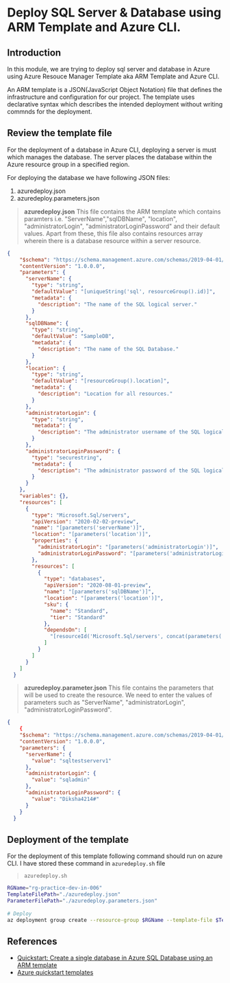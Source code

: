 # Deploy SQL Server & Database using ARM Template and Azure CLI.

## Introduction
In this module, we are trying to deploy sql server and database in Azure using Azure Resouce Manager Template aka ARM Template and Azure CLI. 

An ARM template is a JSON(JavaScript Object Notation) file that defines the infrastructure and configuration for our project. The template uses declarative syntax which describes the intended deployment without writing commnds for the deployment.
 

## Review the template file
For the deployment of a database in Azure CLI, deploying a server is must which manages the database. The server places the database within the Azure resource group in a specified region.

For deploying the database we have following JSON files:
1. azuredeploy.json
2. azuredeploy.parameters.json



> **azuredeploy.json** 
This file contains the ARM template which contains paramters i.e. "ServerName","sqlDBName", "location", "administratorLogin", "administratorLoginPassword" and their default values. Apart from these, this file also contains resources array wherein there is a database resource within a server resource.   
```json
{
    "$schema": "https://schema.management.azure.com/schemas/2019-04-01/deploymentTemplate.json#",
    "contentVersion": "1.0.0.0",
    "parameters": {
      "serverName": {
        "type": "string",
        "defaultValue": "[uniqueString('sql', resourceGroup().id)]",
        "metadata": {
          "description": "The name of the SQL logical server."
        }
      },
      "sqlDBName": {
        "type": "string",
        "defaultValue": "SampleDB",
        "metadata": {
          "description": "The name of the SQL Database."
        }
      },
      "location": {
        "type": "string",
        "defaultValue": "[resourceGroup().location]",
        "metadata": {
          "description": "Location for all resources."
        }
      },
      "administratorLogin": {
        "type": "string",
        "metadata": {
          "description": "The administrator username of the SQL logical server."
        }
      },
      "administratorLoginPassword": {
        "type": "securestring",
        "metadata": {
          "description": "The administrator password of the SQL logical server."
        }
      }
    },
    "variables": {},
    "resources": [
      {
        "type": "Microsoft.Sql/servers",
        "apiVersion": "2020-02-02-preview",
        "name": "[parameters('serverName')]",
        "location": "[parameters('location')]",
        "properties": {
          "administratorLogin": "[parameters('administratorLogin')]",
          "administratorLoginPassword": "[parameters('administratorLoginPassword')]"
        },
        "resources": [
          {
            "type": "databases",
            "apiVersion": "2020-08-01-preview",
            "name": "[parameters('sqlDBName')]",
            "location": "[parameters('location')]",
            "sku": {
              "name": "Standard",
              "tier": "Standard"
            },
            "dependsOn": [
              "[resourceId('Microsoft.Sql/servers', concat(parameters('serverName')))]"
            ]
          }
        ]
      }
    ]
  }
```



> **azuredeploy.parameter.json** 
This file contains the parameters that will be used to create the resource. We need to enter the values of parameters such as "ServerName", "administratorLogin", "administratorLoginPassword". 

```json
{
    {
    "$schema": "https://schema.management.azure.com/schemas/2019-04-01/deploymentParameters.json#",
    "contentVersion": "1.0.0.0",
    "parameters": {
      "serverName": {
        "value": "sqltestserverv1"
      },
      "administratorLogin": {
        "value": "sqladmin"
      },
      "administratorLoginPassword": {
        "value": "Diksha4214#"
      }
    }
  }
```


## Deployment of the template
For the deployment of this template following command should run on azure CLI. I have stored these command in ` azuredeploy.sh ` file

> `azuredeploy.sh`
```Bash
RGName="rg-practice-dev-in-006"
TemplateFilePath="./azuredeploy.json"
ParameterFilePath="./azuredeploy.parameters.json"
 
# Deploy
az deployment group create --resource-group $RGName --template-file $TemplateFilePath --parameters $ParameterFilePath
```

## References
 - [Quickstart: Create a single database in Azure SQL Database using an ARM template](https://docs.microsoft.com/en-us/azure/azure-sql/database/single-database-create-arm-template-quickstart)
 - [Azure quickstart templates](https://github.com/Azure/azure-quickstart-templates/tree/master/quickstarts/microsoft.sql/sql-database)
  




